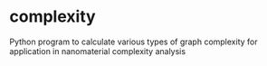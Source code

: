 # complexity
Python program to calculate various types of graph complexity for application in nanomaterial complexity analysis

